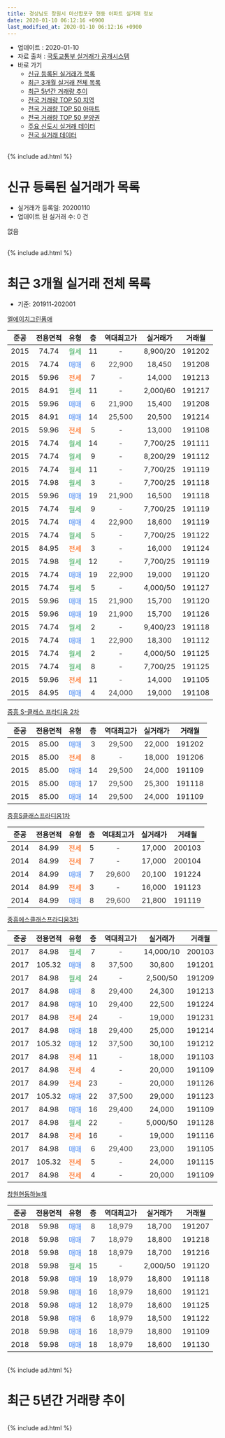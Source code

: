 ```yaml
---
title: 경상남도 창원시 마산합포구 현동 아파트 실거래 정보
date: 2020-01-10 06:12:16 +0900
last_modified_at: 2020-01-10 06:12:16 +0900
---
```


* 업데이트 : 2020-01-10
* 자료 출처 : [국토교통부 실거래가 공개시스템](http://rt.molit.go.kr)
* 바로 가기
    * [신규 등록된 실거래가 목록](#신규-등록된-실거래가-목록)
    * [최근 3개월 실거래 전체 목록](#최근-3개월-실거래-전체-목록)
    * [최근 5년간 거래량 추이](#최근-5년간-거래량-추이)
    * [전국 거래량 TOP 50 지역](https://inasie.github.io/apt-trade-info/최근-3개월-전국에서-가장-거래가-많이-발생한-지역)
    * [전국 거래량 TOP 50 아파트](https://inasie.github.io/apt-trade-info/최근-3개월-전국에서-가장-거래가-많이-발생한-아파트)
    * [전국 거래량 TOP 50 분양권](https://inasie.github.io/apt-trade-info/최근-3개월-전국에서-가장-거래가-많이-발생한-분양권)
    * [주요 신도시 실거래 데이터](https://inasie.github.io/apt-trade-info/주요-신도시)
    * [전국 실거래 데이터](https://inasie.github.io/apt-trade-info/전국)
<br>
{% include ad.html %}
<br>

# 신규 등록된 실거래가 목록
* 실거래가 등록일: 20200110
* 업데이트 된 실거래 수: 0 건

없음

<br>
{% include ad.html %}
<br>

# 최근 3개월 실거래 전체 목록
* 기준: 201911-202001


[엘에이치그린품애](https://search.naver.com/search.naver?query=%EA%B2%BD%EC%83%81%EB%82%A8%EB%8F%84+%EC%B0%BD%EC%9B%90%EC%8B%9C+%EB%A7%88%EC%82%B0%ED%95%A9%ED%8F%AC%EA%B5%AC+%ED%98%84%EB%8F%99+%EC%97%98%EC%97%90%EC%9D%B4%EC%B9%98%EA%B7%B8%EB%A6%B0%ED%92%88%EC%95%A0)

|준공|전용면적|유형|층|역대최고가|실거래가|거래월|
|:---:|:---:|:---:|:---:|:---:|:---:|:---:|
|2015|74.74|<span style="color:#34a853">월세</span>|11|<span style="color:#444444">-</span>|8,900/20|191202|
|2015|74.74|<span style="color:#4285f3">매매</span>|6|<span style="color:#444444">22,900</span>|18,450|191208|
|2015|59.96|<span style="color:#ff5a00">전세</span>|7|<span style="color:#444444">-</span>|14,000|191213|
|2015|84.91|<span style="color:#34a853">월세</span>|11|<span style="color:#444444">-</span>|2,000/60|191217|
|2015|59.96|<span style="color:#4285f3">매매</span>|6|<span style="color:#444444">21,900</span>|15,400|191208|
|2015|84.91|<span style="color:#4285f3">매매</span>|14|<span style="color:#444444">25,500</span>|20,500|191214|
|2015|59.96|<span style="color:#ff5a00">전세</span>|5|<span style="color:#444444">-</span>|13,000|191108|
|2015|74.74|<span style="color:#34a853">월세</span>|14|<span style="color:#444444">-</span>|7,700/25|191111|
|2015|74.74|<span style="color:#34a853">월세</span>|9|<span style="color:#444444">-</span>|8,200/29|191112|
|2015|74.74|<span style="color:#34a853">월세</span>|11|<span style="color:#444444">-</span>|7,700/25|191119|
|2015|74.98|<span style="color:#34a853">월세</span>|3|<span style="color:#444444">-</span>|7,700/25|191118|
|2015|59.96|<span style="color:#4285f3">매매</span>|19|<span style="color:#444444">21,900</span>|16,500|191118|
|2015|74.74|<span style="color:#34a853">월세</span>|9|<span style="color:#444444">-</span>|7,700/25|191119|
|2015|74.74|<span style="color:#4285f3">매매</span>|4|<span style="color:#444444">22,900</span>|18,600|191119|
|2015|74.74|<span style="color:#34a853">월세</span>|5|<span style="color:#444444">-</span>|7,700/25|191122|
|2015|84.95|<span style="color:#ff5a00">전세</span>|3|<span style="color:#444444">-</span>|16,000|191124|
|2015|74.98|<span style="color:#34a853">월세</span>|12|<span style="color:#444444">-</span>|7,700/25|191119|
|2015|74.74|<span style="color:#4285f3">매매</span>|19|<span style="color:#444444">22,900</span>|19,000|191120|
|2015|74.74|<span style="color:#34a853">월세</span>|5|<span style="color:#444444">-</span>|4,000/50|191127|
|2015|59.96|<span style="color:#4285f3">매매</span>|15|<span style="color:#444444">21,900</span>|15,700|191120|
|2015|59.96|<span style="color:#4285f3">매매</span>|19|<span style="color:#444444">21,900</span>|15,700|191126|
|2015|74.74|<span style="color:#34a853">월세</span>|2|<span style="color:#444444">-</span>|9,400/23|191118|
|2015|74.74|<span style="color:#4285f3">매매</span>|1|<span style="color:#444444">22,900</span>|18,300|191112|
|2015|74.74|<span style="color:#34a853">월세</span>|2|<span style="color:#444444">-</span>|4,000/50|191125|
|2015|74.74|<span style="color:#34a853">월세</span>|8|<span style="color:#444444">-</span>|7,700/25|191125|
|2015|59.96|<span style="color:#ff5a00">전세</span>|11|<span style="color:#444444">-</span>|14,000|191105|
|2015|84.95|<span style="color:#4285f3">매매</span>|4|<span style="color:#444444">24,000</span>|19,000|191108|

[중흥 S-클래스 프라디움 2차](https://search.naver.com/search.naver?query=%EA%B2%BD%EC%83%81%EB%82%A8%EB%8F%84+%EC%B0%BD%EC%9B%90%EC%8B%9C+%EB%A7%88%EC%82%B0%ED%95%A9%ED%8F%AC%EA%B5%AC+%ED%98%84%EB%8F%99+%EC%A4%91%ED%9D%A5+S-%ED%81%B4%EB%9E%98%EC%8A%A4+%ED%94%84%EB%9D%BC%EB%94%94%EC%9B%80+2%EC%B0%A8)

|준공|전용면적|유형|층|역대최고가|실거래가|거래월|
|:---:|:---:|:---:|:---:|:---:|:---:|:---:|
|2015|85.00|<span style="color:#4285f3">매매</span>|3|<span style="color:#444444">29,500</span>|22,000|191202|
|2015|85.00|<span style="color:#ff5a00">전세</span>|8|<span style="color:#444444">-</span>|18,000|191206|
|2015|85.00|<span style="color:#4285f3">매매</span>|14|<span style="color:#444444">29,500</span>|24,000|191109|
|2015|85.00|<span style="color:#4285f3">매매</span>|17|<span style="color:#444444">29,500</span>|25,300|191118|
|2015|85.00|<span style="color:#4285f3">매매</span>|14|<span style="color:#444444">29,500</span>|24,000|191109|

[중흥S클래스프라디움1차](https://search.naver.com/search.naver?query=%EA%B2%BD%EC%83%81%EB%82%A8%EB%8F%84+%EC%B0%BD%EC%9B%90%EC%8B%9C+%EB%A7%88%EC%82%B0%ED%95%A9%ED%8F%AC%EA%B5%AC+%ED%98%84%EB%8F%99+%EC%A4%91%ED%9D%A5S%ED%81%B4%EB%9E%98%EC%8A%A4%ED%94%84%EB%9D%BC%EB%94%94%EC%9B%801%EC%B0%A8)

|준공|전용면적|유형|층|역대최고가|실거래가|거래월|
|:---:|:---:|:---:|:---:|:---:|:---:|:---:|
|2014|84.99|<span style="color:#ff5a00">전세</span>|5|<span style="color:#444444">-</span>|17,000|200103|
|2014|84.99|<span style="color:#ff5a00">전세</span>|7|<span style="color:#444444">-</span>|17,000|200104|
|2014|84.99|<span style="color:#4285f3">매매</span>|7|<span style="color:#444444">29,600</span>|20,100|191224|
|2014|84.99|<span style="color:#ff5a00">전세</span>|3|<span style="color:#444444">-</span>|16,000|191123|
|2014|84.99|<span style="color:#4285f3">매매</span>|8|<span style="color:#444444">29,600</span>|21,800|191119|

[중흥에스클래스프라디움3차](https://search.naver.com/search.naver?query=%EA%B2%BD%EC%83%81%EB%82%A8%EB%8F%84+%EC%B0%BD%EC%9B%90%EC%8B%9C+%EB%A7%88%EC%82%B0%ED%95%A9%ED%8F%AC%EA%B5%AC+%ED%98%84%EB%8F%99+%EC%A4%91%ED%9D%A5%EC%97%90%EC%8A%A4%ED%81%B4%EB%9E%98%EC%8A%A4%ED%94%84%EB%9D%BC%EB%94%94%EC%9B%803%EC%B0%A8)

|준공|전용면적|유형|층|역대최고가|실거래가|거래월|
|:---:|:---:|:---:|:---:|:---:|:---:|:---:|
|2017|84.98|<span style="color:#34a853">월세</span>|7|<span style="color:#444444">-</span>|14,000/10|200103|
|2017|105.32|<span style="color:#4285f3">매매</span>|8|<span style="color:#444444">37,500</span>|30,800|191201|
|2017|84.98|<span style="color:#34a853">월세</span>|24|<span style="color:#444444">-</span>|2,500/50|191209|
|2017|84.98|<span style="color:#4285f3">매매</span>|8|<span style="color:#444444">29,400</span>|24,300|191213|
|2017|84.98|<span style="color:#4285f3">매매</span>|10|<span style="color:#444444">29,400</span>|22,500|191224|
|2017|84.98|<span style="color:#ff5a00">전세</span>|24|<span style="color:#444444">-</span>|19,000|191231|
|2017|84.98|<span style="color:#4285f3">매매</span>|18|<span style="color:#444444">29,400</span>|25,000|191214|
|2017|105.32|<span style="color:#4285f3">매매</span>|12|<span style="color:#444444">37,500</span>|30,100|191212|
|2017|84.98|<span style="color:#ff5a00">전세</span>|11|<span style="color:#444444">-</span>|18,000|191103|
|2017|84.98|<span style="color:#ff5a00">전세</span>|4|<span style="color:#444444">-</span>|20,000|191109|
|2017|84.99|<span style="color:#ff5a00">전세</span>|23|<span style="color:#444444">-</span>|20,000|191126|
|2017|105.32|<span style="color:#4285f3">매매</span>|22|<span style="color:#444444">37,500</span>|29,000|191123|
|2017|84.98|<span style="color:#4285f3">매매</span>|16|<span style="color:#444444">29,400</span>|24,000|191109|
|2017|84.98|<span style="color:#34a853">월세</span>|22|<span style="color:#444444">-</span>|5,000/50|191128|
|2017|84.98|<span style="color:#ff5a00">전세</span>|16|<span style="color:#444444">-</span>|19,000|191116|
|2017|84.98|<span style="color:#4285f3">매매</span>|6|<span style="color:#444444">29,400</span>|23,000|191105|
|2017|105.32|<span style="color:#ff5a00">전세</span>|5|<span style="color:#444444">-</span>|24,000|191115|
|2017|84.98|<span style="color:#ff5a00">전세</span>|4|<span style="color:#444444">-</span>|20,000|191109|


<script async src="//pagead2.googlesyndication.com/pagead/js/adsbygoogle.js"></script>
<!-- 기본 -->
<ins class="adsbygoogle"
     style="display:block"
     data-ad-client="ca-pub-2446590836940007"
     data-ad-slot="1659523306"
     data-ad-format="auto"
     data-full-width-responsive="true"></ins>
<script>
(adsbygoogle = window.adsbygoogle || []).push({});
</script>


[창원현동하늘채](https://search.naver.com/search.naver?query=%EA%B2%BD%EC%83%81%EB%82%A8%EB%8F%84+%EC%B0%BD%EC%9B%90%EC%8B%9C+%EB%A7%88%EC%82%B0%ED%95%A9%ED%8F%AC%EA%B5%AC+%ED%98%84%EB%8F%99+%EC%B0%BD%EC%9B%90%ED%98%84%EB%8F%99%ED%95%98%EB%8A%98%EC%B1%84)

|준공|전용면적|유형|층|역대최고가|실거래가|거래월|
|:---:|:---:|:---:|:---:|:---:|:---:|:---:|
|2018|59.98|<span style="color:#4285f3">매매</span>|8|<span style="color:#444444">18,979</span>|18,700|191207|
|2018|59.98|<span style="color:#4285f3">매매</span>|7|<span style="color:#444444">18,979</span>|18,800|191218|
|2018|59.98|<span style="color:#4285f3">매매</span>|18|<span style="color:#444444">18,979</span>|18,700|191216|
|2018|59.98|<span style="color:#34a853">월세</span>|15|<span style="color:#444444">-</span>|2,000/50|191120|
|2018|59.98|<span style="color:#4285f3">매매</span>|19|<span style="color:#444444">18,979</span>|18,800|191118|
|2018|59.98|<span style="color:#4285f3">매매</span>|16|<span style="color:#444444">18,979</span>|18,600|191121|
|2018|59.98|<span style="color:#4285f3">매매</span>|12|<span style="color:#444444">18,979</span>|18,600|191125|
|2018|59.98|<span style="color:#4285f3">매매</span>|6|<span style="color:#444444">18,979</span>|18,500|191122|
|2018|59.98|<span style="color:#4285f3">매매</span>|16|<span style="color:#444444">18,979</span>|18,800|191109|
|2018|59.98|<span style="color:#4285f3">매매</span>|18|<span style="color:#444444">18,979</span>|18,600|191130|


<br>
{% include ad.html %}
<br>

# 최근 5년간 거래량 추이


<div style="width:100%;">
    <canvas id="deal_progress" height="200"></canvas>
</div>

<script>
new Chart(document.getElementById("deal_progress"), {
    type: 'line',
    data: {
        labels: ['201501','201502','201503','201504','201505','201506','201507','201508','201509','201510','201511','201512','201601','201602','201603','201604','201605','201606','201607','201608','201609','201610','201611','201612','201701','201702','201703','201704','201705','201706','201707','201708','201709','201710','201711','201712','201801','201802','201803','201804','201805','201806','201807','201808','201809','201810','201811','201812','201901','201902','201903','201904','201905','201906','201907','201908','201909','201910','201911','201912','202001'],
        datasets: [{
            label: '매매',
            pointRadius: 1,
            data: [1, 0, 1, 1, 0, 0, 1, 0, 0, 0, 0, 0, 2, 5, 7, 1, 2, 1, 1, 2, 2, 8, 3, 3, 1, 1, 2, 3, 4, 2, 4, 9, 7, 9, 7, 6, 53, 23, 8, 7, 16, 11, 2, 6, 9, 15, 15, 13, 23, 21, 18, 9, 11, 8, 7, 13, 6, 16, 20, 13, 0],
            borderColor: "rgba(255, 201, 14, 1)",
            backgroundColor: "rgba(255, 201, 14, 0.5)",
            fill: false,
            lineTension: 0
        },{
            label: '전월세',
            pointRadius: 1,
            data: [11, 2, 1, 2, 1, 3, 3, 4, 12, 24, 32, 19, 16, 10, 3, 4, 6, 2, 1, 2, 2, 7, 6, 6, 6, 17, 35, 35, 32, 32, 28, 18, 11, 11, 13, 7, 7, 6, 12, 11, 7, 8, 11, 4, 4, 9, 9, 13, 46, 34, 36, 22, 24, 30, 11, 12, 15, 19, 23, 6, 3],
            borderColor: "rgba(0, 141, 185, 1)",
            backgroundColor: "rgba(0, 141, 185, 0.5)",
            fill: false,
            lineTension: 0
        }
        ]
    },
    options: {
        responsive: true,
        title: {
            display: false
        },
        tooltips: {
            mode: 'index',
            intersect: false
        },
        hover: {
            mode: 'nearest',
            intersect: true
        },
        scales: {
            xAxes: [{
                display: true,
                scaleLabel: {
                    display: true,
                    labelString: '년/월'
                }
            }],
            yAxes: [{
                display: true,
                ticks: {
                    suggestedMin: 0,
                },
                scaleLabel: {
                    display: true,
                    labelString: '실거래 수'
                }
            }]
        }
    }
});

</script>


<br>
{% include ad.html %}
<br>

